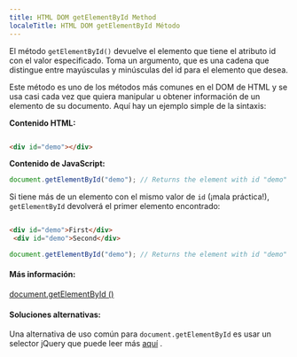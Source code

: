 ```yaml
---
title: HTML DOM getElementById Method
localeTitle: HTML DOM getElementById Método
---
```

El método `getElementById()` devuelve el elemento que tiene el atributo id con el valor especificado. Toma un argumento, que es una cadena que distingue entre mayúsculas y minúsculas del id para el elemento que desea.

Este método es uno de los métodos más comunes en el DOM de HTML y se usa casi cada vez que quiera manipular u obtener información de un elemento de su documento. Aquí hay un ejemplo simple de la sintaxis:

**Contenido HTML:**

```html

<div id="demo"></div> 
```

**Contenido de JavaScript:**

```javascript
document.getElementById("demo"); // Returns the element with id "demo" 
```

Si tiene más de un elemento con el mismo valor de `id` (¡mala práctica!), `getElementById` devolverá el primer elemento encontrado:

```html

<div id="demo">First</div> 
 <div id="demo">Second</div> 
```

```javascript
document.getElementById("demo"); // Returns the element with id "demo" containing 'First' 
```

#### Más información:

[document.getElementById ()](https://developer.mozilla.org/en-US/docs/Web/API/Document/getElementById)

#### Soluciones alternativas:

Una alternativa de uso común para `document.getElementById` es usar un selector jQuery que puede leer más [aquí](https://github.com/freeCodeCamp/guides/tree/master/src/pages/jquery) .